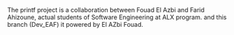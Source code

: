 The printf project is a collaboration between Fouad El Azbi and Farid Ahizoune, actual students of Software Engineering at ALX program.
and this branch (Dev_EAF) it powered by El AZbi Fouad.
